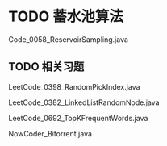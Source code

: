 # TODO 蓄水池算法

Code_0058_ReservoirSampling.java

## TODO 相关习题

LeetCode_0398_RandomPickIndex.java

LeetCode_0382_LinkedListRandomNode.java

LeetCode_0692_TopKFrequentWords.java

NowCoder_Bitorrent.java